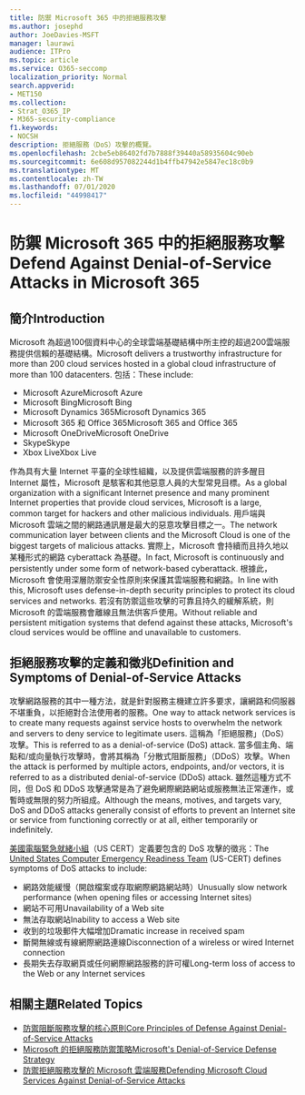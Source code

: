 ```yaml
---
title: 防禦 Microsoft 365 中的拒絕服務攻擊
ms.author: josephd
author: JoeDavies-MSFT
manager: laurawi
audience: ITPro
ms.topic: article
ms.service: O365-seccomp
localization_priority: Normal
search.appverid:
- MET150
ms.collection:
- Strat_O365_IP
- M365-security-compliance
f1.keywords:
- NOCSH
description: 拒絕服務（DoS）攻擊的概覽。
ms.openlocfilehash: 2cbe5eb86402fd7b7888f39440a58935604c90eb
ms.sourcegitcommit: 6e608d957082244d1b4ffb47942e5847ec18c0b9
ms.translationtype: MT
ms.contentlocale: zh-TW
ms.lasthandoff: 07/01/2020
ms.locfileid: "44998417"
---
```

# <a name="defend-against-denial-of-service-attacks-in-microsoft-365"></a><span data-ttu-id="5c79b-103">防禦 Microsoft 365 中的拒絕服務攻擊</span><span class="sxs-lookup"><span data-stu-id="5c79b-103">Defend Against Denial-of-Service Attacks in Microsoft 365</span></span>

## <a name="introduction"></a><span data-ttu-id="5c79b-104">簡介</span><span class="sxs-lookup"><span data-stu-id="5c79b-104">Introduction</span></span>

<span data-ttu-id="5c79b-105">Microsoft 為超過100個資料中心的全球雲端基礎結構中所主控的超過200雲端服務提供信賴的基礎結構。</span><span class="sxs-lookup"><span data-stu-id="5c79b-105">Microsoft delivers a trustworthy infrastructure for more than 200 cloud services hosted in a global cloud infrastructure of more than 100 datacenters.</span></span> <span data-ttu-id="5c79b-106">包括：</span><span class="sxs-lookup"><span data-stu-id="5c79b-106">These include:</span></span>

- <span data-ttu-id="5c79b-107">Microsoft Azure</span><span class="sxs-lookup"><span data-stu-id="5c79b-107">Microsoft Azure</span></span>
- <span data-ttu-id="5c79b-108">Microsoft Bing</span><span class="sxs-lookup"><span data-stu-id="5c79b-108">Microsoft Bing</span></span>
- <span data-ttu-id="5c79b-109">Microsoft Dynamics 365</span><span class="sxs-lookup"><span data-stu-id="5c79b-109">Microsoft Dynamics 365</span></span>
- <span data-ttu-id="5c79b-110">Microsoft 365 和 Office 365</span><span class="sxs-lookup"><span data-stu-id="5c79b-110">Microsoft 365 and Office 365</span></span>
- <span data-ttu-id="5c79b-111">Microsoft OneDrive</span><span class="sxs-lookup"><span data-stu-id="5c79b-111">Microsoft OneDrive</span></span>
- <span data-ttu-id="5c79b-112">Skype</span><span class="sxs-lookup"><span data-stu-id="5c79b-112">Skype</span></span>
- <span data-ttu-id="5c79b-113">Xbox Live</span><span class="sxs-lookup"><span data-stu-id="5c79b-113">Xbox Live</span></span>

<span data-ttu-id="5c79b-114">作為具有大量 Internet 平臺的全球性組織，以及提供雲端服務的許多醒目 Internet 屬性，Microsoft 是駭客和其他惡意人員的大型常見目標。</span><span class="sxs-lookup"><span data-stu-id="5c79b-114">As a global organization with a significant Internet presence and many prominent Internet properties that provide cloud services, Microsoft is a large, common target for hackers and other malicious individuals.</span></span> <span data-ttu-id="5c79b-115">用戶端與 Microsoft 雲端之間的網路通訊層是最大的惡意攻擊目標之一。</span><span class="sxs-lookup"><span data-stu-id="5c79b-115">The network communication layer between clients and the Microsoft Cloud is one of the biggest targets of malicious attacks.</span></span> <span data-ttu-id="5c79b-116">實際上，Microsoft 會持續而且持久地以某種形式的網路 cyberattack 為基礎。</span><span class="sxs-lookup"><span data-stu-id="5c79b-116">In fact, Microsoft is continuously and persistently under some form of network-based cyberattack.</span></span> <span data-ttu-id="5c79b-117">根據此，Microsoft 會使用深層防禦安全性原則來保護其雲端服務和網路。</span><span class="sxs-lookup"><span data-stu-id="5c79b-117">In line with this, Microsoft uses defense-in-depth security principles to protect its cloud services and networks.</span></span> <span data-ttu-id="5c79b-118">若沒有防禦這些攻擊的可靠且持久的緩解系統，則 Microsoft 的雲端服務會離線且無法供客戶使用。</span><span class="sxs-lookup"><span data-stu-id="5c79b-118">Without reliable and persistent mitigation systems that defend against these attacks, Microsoft's cloud services would be offline and unavailable to customers.</span></span>

## <a name="definition-and-symptoms-of-denial-of-service-attacks"></a><span data-ttu-id="5c79b-119">拒絕服務攻擊的定義和徵兆</span><span class="sxs-lookup"><span data-stu-id="5c79b-119">Definition and Symptoms of Denial-of-Service Attacks</span></span>

<span data-ttu-id="5c79b-120">攻擊網路服務的其中一種方法，就是針對服務主機建立許多要求，讓網路和伺服器不堪重負，以拒絕對合法使用者的服務。</span><span class="sxs-lookup"><span data-stu-id="5c79b-120">One way to attack network services is to create many requests against service hosts to overwhelm the network and servers to deny service to legitimate users.</span></span> <span data-ttu-id="5c79b-121">這稱為「拒絕服務」（DoS）攻擊。</span><span class="sxs-lookup"><span data-stu-id="5c79b-121">This is referred to as a denial-of-service (DoS) attack.</span></span> <span data-ttu-id="5c79b-122">當多個主角、端點和/或向量執行攻擊時，會將其稱為「分散式阻斷服務」（DDoS）攻擊。</span><span class="sxs-lookup"><span data-stu-id="5c79b-122">When the attack is performed by multiple actors, endpoints, and/or vectors, it is referred to as a distributed denial-of-service (DDoS) attack.</span></span> <span data-ttu-id="5c79b-123">雖然這種方式不同，但 DoS 和 DDoS 攻擊通常是為了避免網際網路網站或服務無法正常運作，或暫時或無限的努力所組成。</span><span class="sxs-lookup"><span data-stu-id="5c79b-123">Although the means, motives, and targets vary, DoS and DDoS attacks generally consist of efforts to prevent an Internet site or service from functioning correctly or at all, either temporarily or indefinitely.</span></span>

<span data-ttu-id="5c79b-124">[美國電腦緊急就緒小組](https://www.us-cert.gov/)（US CERT）定義要包含的 DoS 攻擊的徵兆：</span><span class="sxs-lookup"><span data-stu-id="5c79b-124">The [United States Computer Emergency Readiness Team](https://www.us-cert.gov/) (US-CERT) defines symptoms of DoS attacks to include:</span></span>

- <span data-ttu-id="5c79b-125">網路效能緩慢（開啟檔案或存取網際網路網站時）</span><span class="sxs-lookup"><span data-stu-id="5c79b-125">Unusually slow network performance (when opening files or accessing Internet sites)</span></span>
- <span data-ttu-id="5c79b-126">網站不可用</span><span class="sxs-lookup"><span data-stu-id="5c79b-126">Unavailability of a Web site</span></span>
- <span data-ttu-id="5c79b-127">無法存取網站</span><span class="sxs-lookup"><span data-stu-id="5c79b-127">Inability to access a Web site</span></span>
- <span data-ttu-id="5c79b-128">收到的垃圾郵件大幅增加</span><span class="sxs-lookup"><span data-stu-id="5c79b-128">Dramatic increase in received spam</span></span>
- <span data-ttu-id="5c79b-129">斷開無線或有線網際網路連線</span><span class="sxs-lookup"><span data-stu-id="5c79b-129">Disconnection of a wireless or wired Internet connection</span></span>
- <span data-ttu-id="5c79b-130">長期失去存取網頁或任何網際網路服務的許可權</span><span class="sxs-lookup"><span data-stu-id="5c79b-130">Long-term loss of access to the Web or any Internet services</span></span>

## <a name="related-topics"></a><span data-ttu-id="5c79b-131">相關主題</span><span class="sxs-lookup"><span data-stu-id="5c79b-131">Related Topics</span></span>

- [<span data-ttu-id="5c79b-132">防禦阻斷服務攻擊的核心原則</span><span class="sxs-lookup"><span data-stu-id="5c79b-132">Core Principles of Defense Against Denial-of-Service Attacks</span></span>](office-365-core-principles-of-defense-against-dos-attacks.md)
- [<span data-ttu-id="5c79b-133">Microsoft 的拒絕服務防禦策略</span><span class="sxs-lookup"><span data-stu-id="5c79b-133">Microsoft's Denial-of-Service Defense Strategy</span></span>](office-365-microsoft-dos-defense-strategy.md)
- [<span data-ttu-id="5c79b-134">防禦拒絕服務攻擊的 Microsoft 雲端服務</span><span class="sxs-lookup"><span data-stu-id="5c79b-134">Defending Microsoft Cloud Services Against Denial-of-Service Attacks</span></span>](office-365-defending-cloud-services-against-dos-attacks.md)
